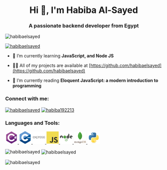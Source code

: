 <h1 align="center">Hi 👋, I'm Habiba Al-Sayed</h1>
<h3 align="center">A passionate backend developer from Egypt</h3>

<p align="left"> <img src="https://komarev.com/ghpvc/?username=habibaelsayed&label=Profile%20views&color=0e75b6&style=flat" alt="habibaelsayed" /> </p>

<p align="left"> <a href="https://github.com/ryo-ma/github-profile-trophy"><img src="https://github-profile-trophy.vercel.app/?username=habibaelsayed" alt="habibaelsayed" /></a> </p>

- 🌱 I’m currently learning **JavaScript, and Node JS**

- 👨‍💻 All of my projects are available at [https://github.com/habibaelsayed](https://github.com/habibaelsayed)

- 📖 I’m currently reading **Eloquent JavaScript: a modern introduction to programming**

<h3 align="left">Connect with me:</h3>
<p align="left">
<a href="https://linkedin.com/in/habibaelsayed" target="blank"><img align="center" src="https://raw.githubusercontent.com/rahuldkjain/github-profile-readme-generator/master/src/images/icons/Social/linked-in-alt.svg" alt="habibaelsayed" height="30" width="40" /></a>
<a href="https://www.leetcode.com/habiba192213" target="blank"><img align="center" src="https://raw.githubusercontent.com/rahuldkjain/github-profile-readme-generator/master/src/images/icons/Social/leet-code.svg" alt="habiba192213" height="30" width="40" /></a>
</p>

<h3 align="left">Languages and Tools:</h3>
<p align="left"><a href="https://learn.microsoft.com/en-us/dotnet/csharp/" target="_blank" rel="noreferrer"> <img src="https://raw.githubusercontent.com/devicons/devicon/master/icons/csharp/csharp-original.svg" alt="cplusplus" width="40" height="40"/> </a> <a href="https://www.w3schools.com/cpp/" target="_blank" rel="noreferrer"> <img src="https://raw.githubusercontent.com/devicons/devicon/master/icons/cplusplus/cplusplus-original.svg" alt="cplusplus" width="40" height="40"/> </a> <a href="https://expressjs.com" target="_blank" rel="noreferrer"> <img src="https://raw.githubusercontent.com/devicons/devicon/master/icons/express/express-original-wordmark.svg" alt="express" width="40" height="40"/> </a> <a href="https://developer.mozilla.org/en-US/docs/Web/JavaScript" target="_blank" rel="noreferrer"> <img src="https://raw.githubusercontent.com/devicons/devicon/master/icons/javascript/javascript-original.svg" alt="javascript" width="40" height="40"/> </a> <a href="https://nodejs.org" target="_blank" rel="noreferrer"> <img src="https://raw.githubusercontent.com/devicons/devicon/master/icons/nodejs/nodejs-original-wordmark.svg" alt="nodejs" width="40" height="40"/> <a href="https://www.mongodb.com/" target="_blank" rel="noreferrer"> <img src="https://raw.githubusercontent.com/devicons/devicon/master/icons/mongodb/mongodb-original-wordmark.svg" alt="nodejs" width="40" height="40"> </a> <a href="https://www.python.org" target="_blank" rel="noreferrer"> <img src="https://raw.githubusercontent.com/devicons/devicon/master/icons/python/python-original.svg" alt="python" width="40" height="40"/> </a> </p>

<p><img align="left" src="https://github-readme-stats.vercel.app/api/top-langs?username=habibaelsayed&show_icons=true&locale=en&layout=compact" alt="habibaelsayed" /></p>

<p>&nbsp;<img align="center" src="https://github-readme-stats.vercel.app/api?username=habibaelsayed&show_icons=true&locale=en" alt="habibaelsayed" /></p>

<p><img align="center" src="https://github-readme-streak-stats.herokuapp.com/?user=habibaelsayed&" alt="habibaelsayed" /></p>
